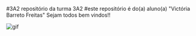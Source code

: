 #3A2
repositório da turma 3A2
#este repositório é do(a) aluno(a) "Victória Barreto Freitas"
Sejam todos bem vindos!!

![gif](https://tenor.com/pt-BR/view/cat-cutie-sad-sorry-puss-in-boots-gif-14112849)

